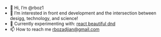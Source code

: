- 👋 Hi, I’m @rboz1
- 👀 I’m interested in front end development and the intersection between desigg, technology, and science!
- 🌱 Currently experimenting with: [react beautiful dnd](https://github.com/atlassian/react-beautiful-dnd)
- 📫 How to reach me rbozadjian@gmail.com

<!---
rboz1/rboz1 is a ✨ special ✨ repository because its `README.md` (this file) appears on your GitHub profile.
You can click the Preview link to take a look at your changes.
--->
